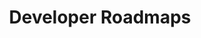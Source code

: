 ---
title: 'Developer Roadmaps'
description: 'Step by step guides and paths to learn different tools or technologies'
link: 'https://roadmap.sh/'
imageURL: 'https://res.cloudinary.com/dc6mrv5cb/image/upload/v1703875405/personal-resources/learning/roadmap.sh__ycptxb.png'
---